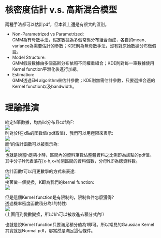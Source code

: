 # 核密度估計 v.s. 高斯混合模型
兩種手法都可以估計pdf，但本質上還是有很大的區別。  
* Non-Parametrized vs Parametrized:  
GMM為有母數手法，假定數據為多個常態分布組合而成，各自的mean、variance為需要估計的參數；KDE則為無母數手法，沒有對原始數據分布做假設。  
* Model Structure:  
GMM假設數據由多個高斯分布依照不同權重組合；KDE則對每一筆數據使用Kernel function平滑化後進行加總。  
* Estimation:  
GMM透過EM algorithm來估計參數；KDE則無需估計參數，只要選擇合適的Kernel function以及bandwidth。  

# 理論推演
給定N筆數據，均為iid分布且cdf為F:  
<img src="https://latex.codecogs.com/png.image?\inline&space;\dpi{110}&space;X_{1},X_{2},...,X_{N}\overset{iid}{\rightarrow}F(x)"/>  
則對於f在x點的函數值(pdf取值)，我們可以用極限來表示:  
<img src="https://latex.codecogs.com/png.image?\inline&space;\dpi{110}f(x)=\displaystyle\lim_{h\to&space;0}\frac{F(x&plus;h)-F(x-h)}{2h}"/>  
而f的估計函數可以被表示為:  
<img src="https://latex.codecogs.com/png.image?\inline&space;\dpi{110}\hat{f}(x)=\frac{1}{2h}\displaystyle\lim_{h\to&space;0}\frac{N(x_i\in[x-h,x&plus;h])}{N}"/>  
也就是說當h足夠小時，區間內的資料筆數佔整體資料之比例即為該點的pdf值。  
其中分子N代表落在[x-h,x+h]閉區間的資料個數，分母N即為總資料數。  

估計函數f可以用更數學的方式來表達:  
<img src="https://latex.codecogs.com/png.image?\inline&space;\dpi{110}\hat{f}(x)\\=\frac{1}{2hN}\displaystyle\lim_{h\to&space;0}\sum_{i=1}^{N}I(x_i\in[x-h,x&plus;h])\\=\frac{1}{hN}\displaystyle\lim_{h\to&space;0}\sum_{i=1}^{N}\frac{1}{2}I(\frac{|x-x_i|}{h}\leq&space;1&space);"/>  
接著做一個變換，K即為我們的kernel function:  
<img src="https://latex.codecogs.com/png.image?\inline&space;\dpi{110}Let\;K(t)=\frac{1}{2}I(t\leq&space;1)\Rightarrow\hat{f}(x)=\frac{1}{Nh}\sum_{i=1}^{N}K(\frac{x-x_i}{h})"/>  

但是這個Kernel function是有限制的，限制條件怎麼獲得?  
透過機率密度函數積分為1的特性:  
<img src="https://latex.codecogs.com/png.image?\inline&space;\dpi{110}\int\hat{f}(x)dx=1\\\Rightarrow\displaystyle\lim_{h\to&space;0}\frac{1}{Nh}\sum_{i=1}^{N}\int&space;K(\frac{x-x_i}{h})dx=\frac{1}{N}\sum_{i=1}^{N}\int&space;K(t)dt=\int&space;K(t)dt=1"/>  
(上面用到變數變換，所以1/h可以被收進去積分式內!)  

也就是說Kernel function只要滿足積分值為1即可。所以常見的Gaussian Kernel其實就是Normal pdf，那當然是滿足這個條件。  
